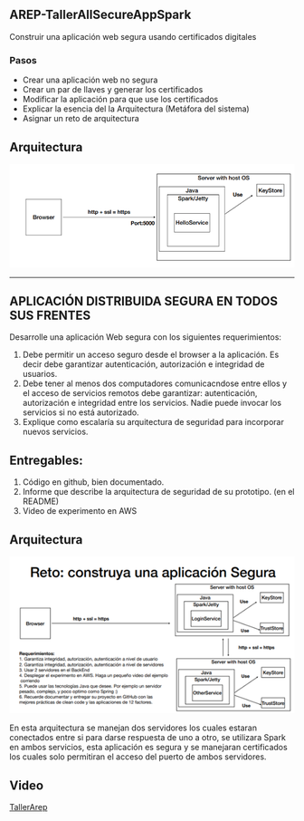 ## AREP-TallerAllSecureAppSpark

Construir una aplicación web segura usando certificados digitales

### Pasos

- Crear una aplicación web no segura
- Crear un par de llaves y generar los certificados
- Modificar la aplicación para que use los certificados
- Explicar la esencia del la Arquitectura (Metáfora del sistema)
- Asignar un reto de arquitectura

## Arquitectura

![image](https://github.com/Nataorjuela/AREP-TallerAllSecureAppSpark/blob/master/images/arquitecturaTaller.png)

---

## APLICACIÓN DISTRIBUIDA SEGURA EN TODOS SUS FRENTES

Desarrolle una aplicación Web segura con los siguientes requerimientos:

1. Debe permitir un acceso seguro desde el browser a la aplicación. Es decir debe garantizar autenticación, autorización e integridad de usuarios.
2. Debe tener al menos dos computadores comunicacndose entre ellos y el acceso de servicios remotos debe garantizar: autenticación, autorización e integridad entre los servicios. Nadie puede invocar los servicios si no está autorizado.
3. Explique como escalaría su arquitectura de seguridad para incorporar nuevos servicios.

## Entregables:

1. Código en github, bien documentado.
2. Informe que describe la arquitectura de seguridad de su prototipo. (en el README)
3. Video de experimento en AWS

## Arquitectura

![image](https://github.com/Nataorjuela/AREP-TallerAllSecureAppSpark/blob/master/images/arquitectura.png)

En esta arquitectura se manejan dos servidores los cuales estaran conectados entre si para darse respuesta de uno a otro, se utilizara Spark en ambos servicios, esta aplicación es segura y se manejaran certificados los cuales solo permitiran el acceso del puerto de ambos servidores.

## Video

[TallerArep](https://youtu.be/cM_S2QvM0kw "TallerArep")
